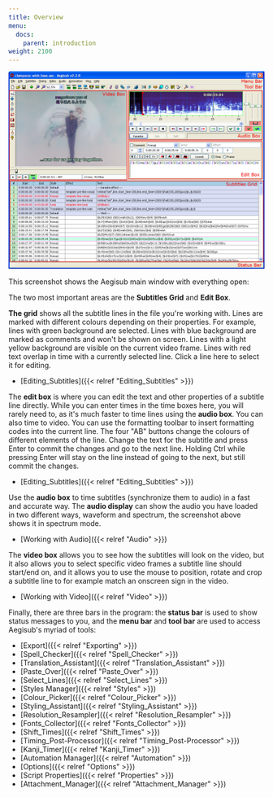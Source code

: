 ```yaml
---
title: Overview
menu:
  docs:
    parent: introduction
weight: 2100
---
```


![Main-window-overview](/img/3.2/Main-window-overview.png)

This screenshot shows the Aegisub main window with everything open:

The two most important areas are the **Subtitles Grid** and **Edit Box**.

**The grid** shows all the subtitle lines in the file you're working with. Lines are marked with different colours depending on their properties. For example, lines with green background are selected. Lines with blue background are marked as comments and won't be shown on screen. Lines with a light yellow background are visible on the current video frame. Lines with red text overlap in time with a currently selected line. Click a line here to select it for editing.

- [Editing_Subtitles]({{< relref "Editing_Subtitles" >}})

<div></div>

The **edit box** is where you can edit the text and other properties of a subtitle line directly. While you can enter times in the time boxes here, you will rarely need to, as it's much faster to time lines using the **audio box**. You can also time to video. You can use the formatting toolbar to insert formatting codes into the current line. The four "AB" buttons change the colours of different elements of the line. Change the text for the subtitle and press Enter to commit the changes and go to the next line. Holding Ctrl while pressing Enter will stay on the line instead of going to the next, but still commit the changes.

- [Editing_Subtitles]({{< relref "Editing_Subtitles" >}})

<div></div>

Use the **audio box** to time subtitles (synchronize them to audio) in a fast and accurate way.  The **audio display** can show the audio you have loaded in two different ways, waveform and spectrum, the screenshot above shows it in spectrum mode.

- [Working with Audio]({{< relref "Audio" >}})

<div></div>

The **video box** allows you to see how the subtitles will look on the video, but it also allows you to select specific video frames a subtitle line should start/end on, and it allows you to use the mouse to position, rotate and crop a subtitle line to for example match an onscreen sign in the video.

- [Working with Video]({{< relref "Video" >}})

<div></div>

Finally, there are three bars in the program: the **status bar** is used to show status messages to you, and the **menu bar** and **tool bar** are used to access Aegisub's myriad of tools:

- [Export]({{< relref "Exporting" >}})
- [Spell_Checker]({{< relref "Spell_Checker" >}})
- [Translation_Assistant]({{< relref "Translation_Assistant" >}})
- [Paste_Over]({{< relref "Paste_Over" >}})
- [Select_Lines]({{< relref "Select_Lines" >}})
- [Styles Manager]({{< relref "Styles" >}})
- [Colour_Picker]({{< relref "Colour_Picker" >}})
- [Styling_Assistant]({{< relref "Styling_Assistant" >}})
- [Resolution_Resampler]({{< relref "Resolution_Resampler" >}})
- [Fonts_Collector]({{< relref "Fonts_Collector" >}})
- [Shift_Times]({{< relref "Shift_Times" >}})
- [Timing_Post-Processor]({{< relref "Timing_Post-Processor" >}})
- [Kanji_Timer]({{< relref "Kanji_Timer" >}})
- [Automation Manager]({{< relref "Automation" >}})
- [Options]({{< relref "Options" >}})
- [Script Properties]({{< relref "Properties" >}})
- [Attachment_Manager]({{< relref "Attachment_Manager" >}})

<div></div>
